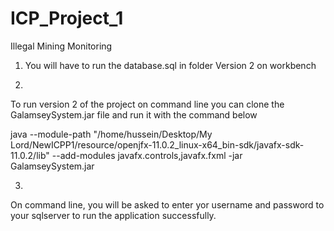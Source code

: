 # ICP_Project_1
Illegal Mining Monitoring

1. You will have to run the database.sql in folder Version 2 on workbench

2.
To run version 2 of the project on command line you can clone the GalamseySystem.jar file and run it with the command below


java --module-path "/home/hussein/Desktop/My Lord/NewICPP1/resource/openjfx-11.0.2_linux-x64_bin-sdk/javafx-sdk-11.0.2/lib" --add-modules javafx.controls,javafx.fxml -jar GalamseySystem.jar

3.
On command line, you will be asked to enter yor username and password to your sqlserver to run the application successfully.
